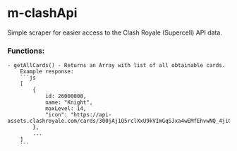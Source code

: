 # m-clashApi
Simple scraper for easier access to the Clash Royale (Supercell) API data.

### Functions:
    - getAllCards() - Returns an Array with list of all obtainable cards.
        Example response: 
        ```js
        [
            {
                id: 26000000,
                name: "Knight",
                maxLevel: 14,
                "icon": "https://api-assets.clashroyale.com/cards/300jAj1Q5rclXxU9kVImGqSJxa4wEMfEhvwNQ_4jiGUuqg.png"
            },
            ...
        ]
        ```